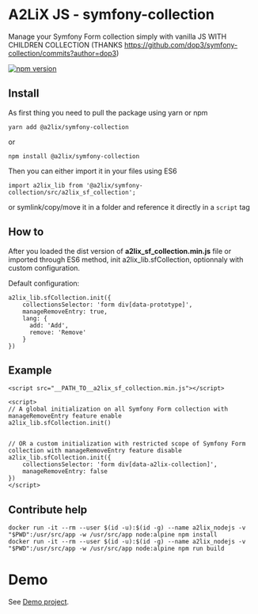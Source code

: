 # A2LiX JS - symfony-collection

Manage your Symfony Form collection simply with vanilla JS WITH CHILDREN COLLECTION (THANKS https://github.com/dop3/symfony-collection/commits?author=dop3)

[![npm version](https://badge.fury.io/js/%40a2lix%2Fsymfony-collection.svg)](https://badge.fury.io/js/%40a2lix%2Fsymfony-collection)

## Install

As first thing you need to pull the package using yarn or npm

```
yarn add @a2lix/symfony-collection
```

or

```
npm install @a2lix/symfony-collection
```

Then you can either import it in your files using ES6

```
import a2lix_lib from '@a2lix/symfony-collection/src/a2lix_sf_collection';
```

or symlink/copy/move it in a folder and reference it directly in a `script` tag

## How to

After you loaded the dist version of **a2lix_sf_collection.min.js** file or imported through ES6 method, init a2lix_lib.sfCollection, optionnaly with custom configuration.

Default configuration:

```
a2lix_lib.sfCollection.init({
    collectionsSelector: 'form div[data-prototype]',
    manageRemoveEntry: true,
    lang: {
      add: 'Add',
      remove: 'Remove'
    }
})
```

## Example

```
<script src="__PATH_TO__a2lix_sf_collection.min.js"></script>

<script>
// A global initialization on all Symfony Form collection with manageRemoveEntry feature enable
a2lix_lib.sfCollection.init()


// OR a custom initialization with restricted scope of Symfony Form collection with manageRemoveEntry feature disable
a2lix_lib.sfCollection.init({
    collectionsSelector: 'form div[data-a2lix-collection]',
    manageRemoveEntry: false
})
</script>
```

## Contribute help

```
docker run -it --rm --user $(id -u):$(id -g) --name a2lix_nodejs -v "$PWD":/usr/src/app -w /usr/src/app node:alpine npm install
docker run -it --rm --user $(id -u):$(id -g) --name a2lix_nodejs -v "$PWD":/usr/src/app -w /usr/src/app node:alpine npm run build

```

# Demo

See [Demo project](https://github.com/a2lix/Demo).
